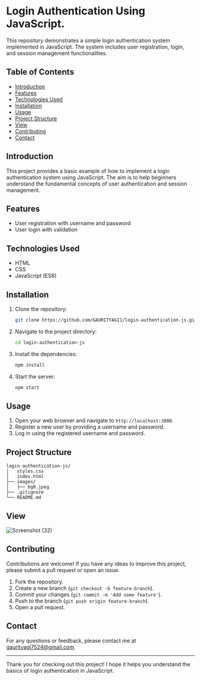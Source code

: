 # Login Authentication Using JavaScript.

This repository demonstrates a simple login authentication system implemented in JavaScript. The system includes user registration, login, and session management functionalities.

## Table of Contents

- [Introduction](#introduction)
- [Features](#features)
- [Technologies Used](#technologies-used)
- [Installation](#installation)
- [Usage](#usage)
- [Project Structure](#project-structure)
- [View](#view)
- [Contributing](#contributing)
- [Contact](#contact)
  

## Introduction

This project provides a basic example of how to implement a login authentication system using JavaScript. The aim is to help beginners understand the fundamental concepts of user authentication and session management.

## Features

- User registration with username and password
- User login with validation

## Technologies Used

- HTML
- CSS
- JavaScript (ES6)

## Installation

1. Clone the repository:
   ```bash
   git clone https://github.com/GAURITYAGI1/login-authentication-js.git
   ```
2. Navigate to the project directory:
   ```bash
   cd login-authentication-js
   ```
3. Install the dependencies:
   ```bash
   npm install
   ```
4. Start the server:
   ```bash
   npm start
   ```

## Usage

1. Open your web browser and navigate to `http://localhost:3000`.
2. Register a new user by providing a username and password.
3. Log in using the registered username and password.

## Project Structure

```
login-authentication-js/
│   styles.css
│   index.html
├── images/
│   ├── bg0.jpeg
├── .gitignore
└── README.md
```
## View 
![Screenshot (32)](https://github.com/GAURITYAGI1/Login-Authentication-JS/assets/139331361/176b1e9c-d189-4f55-8bc0-3ca24e6fea87)

## Contributing

Contributions are welcome! If you have any ideas to improve this project, please submit a pull request or open an issue.

1. Fork the repository.
2. Create a new branch (`git checkout -b feature-branch`).
3. Commit your changes (`git commit -m 'Add some feature'`).
4. Push to the branch (`git push origin feature-branch`).
5. Open a pull request.

## Contact

For any questions or feedback, please contact me at [gaurityagi7524@gmail.com](mailto:gaurityagi7524@gmail.com).

---

Thank you for checking out this project! I hope it helps you understand the basics of login authentication in JavaScript.
